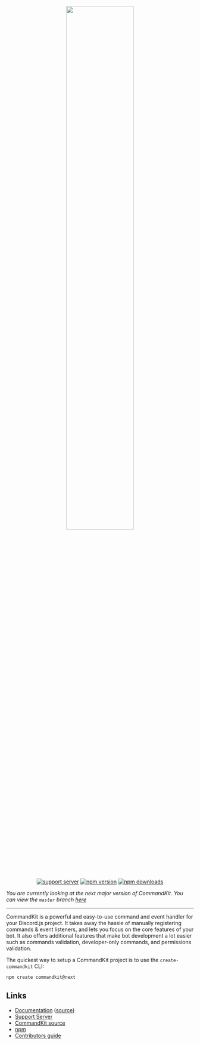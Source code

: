 <div align="center">
  <img src="https://raw.githubusercontent.com/underctrl-io/commandkit/master/apps/docs/public/ckit_logo.svg" width="60%" />
  <br />
  <a href="https://ctrl.lol/discord"><img src="https://img.shields.io/discord/1055188344188973066?color=5865F2&logo=discord&logoColor=white" alt="support server" /></a>
  <a href="https://www.npmjs.com/package/commandkit"><img src="https://img.shields.io/npm/v/commandkit?maxAge=3600" alt="npm version" /></a>
  <a href="https://www.npmjs.com/package/commandkit"><img src="https://img.shields.io/npm/dt/commandkit?maxAge=3600" alt="npm downloads" /></a>
</div>

*You are currently looking at the next major version of CommandKit. You can view the `master` branch [here](https://github.com/underctrl-io/commandkit/tree/master)*

---

CommandKit is a powerful and easy-to-use command and event handler for your Discord.js project. It takes away the hassle of manually registering commands & event listeners, and lets you focus on the core features of your bot. It also offers additional features that make bot development a lot easier such as commands validation, developer-only commands, and permissions validation.

The quickest way to setup a CommandKit project is to use the `create-commandkit` CLI:

```sh
npm create commandkit@next
```

## Links

- [Documentation](https://commandkit.js.org) ([source](https://github.com/underctrl-io/commandkit/tree/next/apps/docs))
- [Support Server](https://ctrl.lol/discord)
- [CommandKit source](https://github.com/underctrl-io/commandkit/tree/next/packages/commandkit)
- [npm](https://www.npmjs.com/package/commandkit)
- [Contributors guide](https://github.com/underctrl-io/commandkit/blob/next/CONTRIBUTING.md)
